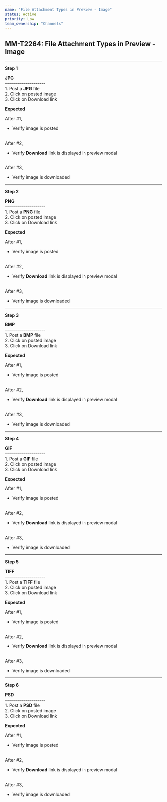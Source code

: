 ```yaml
---
name: "File Attachment Types in Preview - Image"
status: Active
priority: Low
team_ownership: "Channels"
---
```


## MM-T2264: File Attachment Types in Preview - Image

---

**Step 1**

**JPG**\
\--------------------\
1\. Post a **JPG** file\
2\. Click on posted image\
3\. Click on Download link

**Expected**

After #1,

- Verify image is posted

\
After #2,

- Verify **Download** link is displayed in preview modal

\
After #3,

- Verify image is downloaded

---

**Step 2**

**PNG**\
\--------------------\
1\. Post a **PNG** file\
2\. Click on posted image\
3\. Click on Download link

**Expected**

After #1,

- Verify image is posted

\
After #2,

- Verify **Download** link is displayed in preview modal

\
After #3,

- Verify image is downloaded

---

**Step 3**

**BMP**\
\--------------------\
1\. Post a **BMP** file\
2\. Click on posted image\
3\. Click on Download link

**Expected**

After #1,

- Verify image is posted

\
After #2,

- Verify **Download** link is displayed in preview modal

\
After #3,

- Verify image is downloaded

---

**Step 4**

**GIF**\
\--------------------\
1\. Post a **GIF** file\
2\. Click on posted image\
3\. Click on Download link

**Expected**

After #1,

- Verify image is posted

\
After #2,

- Verify **Download** link is displayed in preview modal

\
After #3,

- Verify image is downloaded

---

**Step 5**

**TIFF**\
\--------------------\
1\. Post a **TIFF** file\
2\. Click on posted image\
3\. Click on Download link

**Expected**

After #1,

- Verify image is posted

\
After #2,

- Verify **Download** link is displayed in preview modal

\
After #3,

- Verify image is downloaded

---

**Step 6**

**PSD**\
\--------------------\
1\. Post a **PSD** file\
2\. Click on posted image\
3\. Click on Download link

**Expected**

After #1,

- Verify image is posted

\
After #2,

- Verify **Download** link is displayed in preview modal

\
After #3,

- Verify image is downloaded
